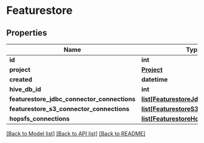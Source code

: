 # Featurestore

## Properties
Name | Type | Description | Notes
------------ | ------------- | ------------- | -------------
**id** | **int** |  | [optional] 
**project** | [**Project**](Project.md) |  | [optional] 
**created** | **datetime** |  | [optional] 
**hive_db_id** | **int** |  | 
**featurestore_jdbc_connector_connections** | [**list[FeaturestoreJdbcConnector]**](FeaturestoreJdbcConnector.md) |  | [optional] 
**featurestore_s3_connector_connections** | [**list[FeaturestoreS3Connector]**](FeaturestoreS3Connector.md) |  | [optional] 
**hopsfs_connections** | [**list[FeaturestoreHopsfsConnector]**](FeaturestoreHopsfsConnector.md) |  | [optional] 

[[Back to Model list]](../README.md#documentation-for-models) [[Back to API list]](../README.md#documentation-for-api-endpoints) [[Back to README]](../README.md)

